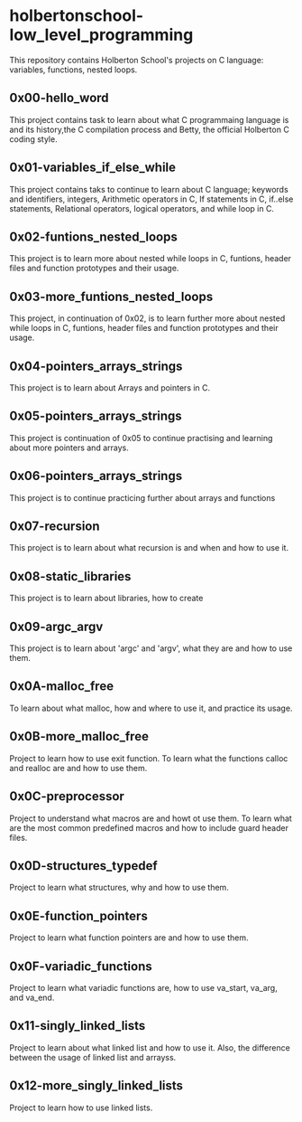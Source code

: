 # holbertonschool-low_level_programming 
This repository contains Holberton School's projects on C language: variables, functions, nested loops.

## 0x00-hello_word
This project contains task to learn about what C programmaing language is and its history,the C compilation process and Betty, the official Holberton C coding style.

## 0x01-variables_if_else_while
This project contains taks to continue to learn about C language; keywords and identifiers, integers, Arithmetic operators in C, If statements in C, if..else statements, Relational operators, logical operators, and while loop in C.

## 0x02-funtions_nested_loops
This project is to learn more about nested while loops in C, funtions, header files and function prototypes and their usage.

## 0x03-more_funtions_nested_loops
This project, in continuation of 0x02, is to learn further more about nested while loops in C, funtions, header files and function prototypes and their usage.
## 0x04-pointers_arrays_strings
This project is to learn about Arrays and pointers in C.

## 0x05-pointers_arrays_strings
This project is continuation of 0x05 to continue practising and learning about more pointers and arrays.
## 0x06-pointers_arrays_strings
This project is to continue practicing further about arrays and functions
## 0x07-recursion
This project is to learn about what recursion is and when and how to use it.
## 0x08-static_libraries
This project is to learn about libraries, how to create
## 0x09-argc_argv
This project is to learn about 'argc' and 'argv', what they are and how to use them.
## 0x0A-malloc_free
To learn about what malloc, how and where to use it, and practice its usage.
## 0x0B-more_malloc_free
Project to learn how to use exit function. To learn what the functions calloc and realloc are and how to use them.
## 0x0C-preprocessor
Project to understand what macros are and howt ot use them. To learn what are the most common predefined macros and how to include guard header files.
## 0x0D-structures_typedef
Project to learn what structures, why and how to use them.
## 0x0E-function_pointers
Project to learn what function pointers are and how to use them.
## 0x0F-variadic_functions
Project to learn what variadic functions are, how to use va_start, va_arg, and va_end.
## 0x11-singly_linked_lists
Project to learn about what linked list and how to use it. Also, the difference between the usage of linked list and arrayss.
## 0x12-more_singly_linked_lists
Project to learn how to use linked lists.
